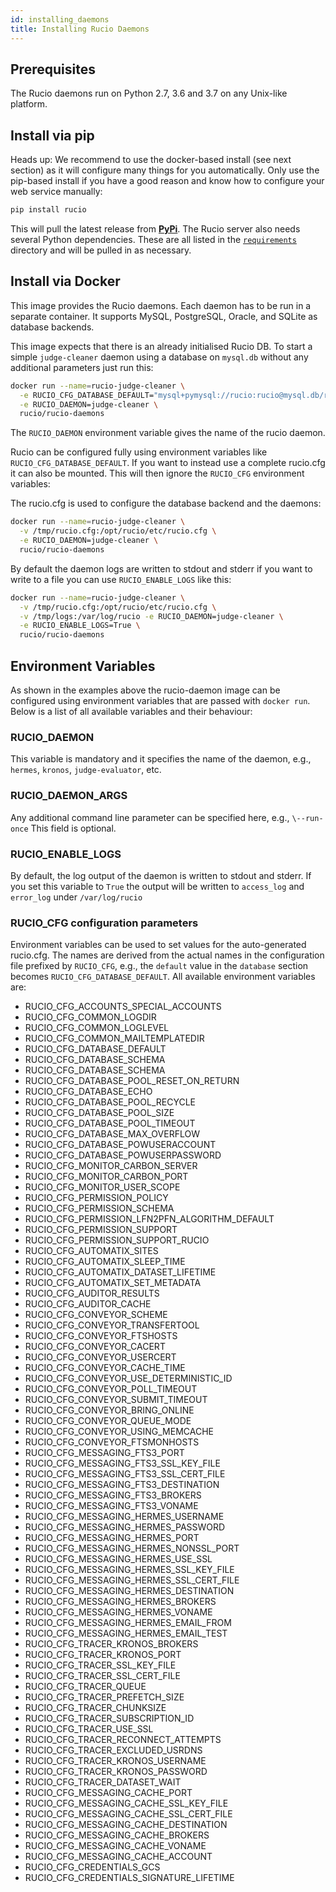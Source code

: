 ```yaml
---
id: installing_daemons
title: Installing Rucio Daemons
---
```


## Prerequisites

The Rucio daemons run on Python 2.7, 3.6 and 3.7 on any Unix-like
platform.

## Install via pip

Heads up: We recommend to use the docker-based install (see next
section) as it will configure many things for you automatically. Only
use the pip-based install if you have a good reason and know how to
configure your web service manually:

```bash
pip install rucio
```

This will pull the latest release from
[__PyPi__](https://pypi.python.org/pypi/rucio/). The Rucio server also needs
several Python dependencies. These are all listed in the
[`requirements`](https://github.com/rucio/rucio/tree/master/requirements)
directory and will be pulled in as necessary.

## Install via Docker

This image provides the Rucio daemons. Each daemon has to be run in a
separate container. It supports MySQL, PostgreSQL, Oracle, and SQLite as
database backends.

This image expects that there is an already initialised Rucio DB. To
start a simple `judge-cleaner` daemon using a database on
`mysql.db` without any additional parameters just run this:

```bash
docker run --name=rucio-judge-cleaner \
  -e RUCIO_CFG_DATABASE_DEFAULT="mysql+pymysql://rucio:rucio@mysql.db/rucio" \
  -e RUCIO_DAEMON=judge-cleaner \
  rucio/rucio-daemons
```

The `RUCIO_DAEMON` environment variable gives the name of
the rucio daemon.

Rucio can be configured fully using environment variables like
`RUCIO_CFG_DATABASE_DEFAULT`. If you want to instead use a
complete rucio.cfg it can also be mounted. This will then ignore the
`RUCIO_CFG` environment variables:

The rucio.cfg is used to configure the database backend and the daemons:

```bash
docker run --name=rucio-judge-cleaner \
  -v /tmp/rucio.cfg:/opt/rucio/etc/rucio.cfg \
  -e RUCIO_DAEMON=judge-cleaner \
  rucio/rucio-daemons
```

By default the daemon logs are written to stdout and stderr if you want
to write to a file you can use `RUCIO_ENABLE_LOGS` like
this:

```bash
docker run --name=rucio-judge-cleaner \
  -v /tmp/rucio.cfg:/opt/rucio/etc/rucio.cfg \
  -v /tmp/logs:/var/log/rucio -e RUCIO_DAEMON=judge-cleaner \
  -e RUCIO_ENABLE_LOGS=True \
  rucio/rucio-daemons
```

## Environment Variables

As shown in the examples above the rucio-daemon image can be configured
using environment variables that are passed with `docker run`.
Below is a list of all available variables and their behaviour:

### RUCIO_DAEMON

This variable is mandatory and it specifies the name of the daemon,
e.g., `hermes`, `kronos`,
`judge-evaluator`, etc.

### RUCIO_DAEMON_ARGS

Any additional command line parameter can be specified here, e.g.,
`\--run-once` This field is optional.

### RUCIO_ENABLE_LOGS

By default, the log output of the daemon is written to stdout and
stderr. If you set this variable to `True` the output will
be written to `access_log` and `error_log` under
`/var/log/rucio`

### RUCIO_CFG configuration parameters

Environment variables can be used to set values for the auto-generated
rucio.cfg. The names are derived from the actual names in the
configuration file prefixed by `RUCIO_CFG`, e.g., the
`default` value in the `database` section
becomes `RUCIO_CFG_DATABASE_DEFAULT`. All available
environment variables are:

- RUCIO_CFG_ACCOUNTS_SPECIAL_ACCOUNTS
- RUCIO_CFG_COMMON_LOGDIR
- RUCIO_CFG_COMMON_LOGLEVEL
- RUCIO_CFG_COMMON_MAILTEMPLATEDIR
- RUCIO_CFG_DATABASE_DEFAULT
- RUCIO_CFG_DATABASE_SCHEMA
- RUCIO_CFG_DATABASE_SCHEMA
- RUCIO_CFG_DATABASE_POOL_RESET_ON_RETURN
- RUCIO_CFG_DATABASE_ECHO
- RUCIO_CFG_DATABASE_POOL_RECYCLE
- RUCIO_CFG_DATABASE_POOL_SIZE
- RUCIO_CFG_DATABASE_POOL_TIMEOUT
- RUCIO_CFG_DATABASE_MAX_OVERFLOW
- RUCIO_CFG_DATABASE_POWUSERACCOUNT
- RUCIO_CFG_DATABASE_POWUSERPASSWORD
- RUCIO_CFG_MONITOR_CARBON_SERVER
- RUCIO_CFG_MONITOR_CARBON_PORT
- RUCIO_CFG_MONITOR_USER_SCOPE
- RUCIO_CFG_PERMISSION_POLICY
- RUCIO_CFG_PERMISSION_SCHEMA
- RUCIO_CFG_PERMISSION_LFN2PFN_ALGORITHM_DEFAULT
- RUCIO_CFG_PERMISSION_SUPPORT
- RUCIO_CFG_PERMISSION_SUPPORT_RUCIO
- RUCIO_CFG_AUTOMATIX_SITES
- RUCIO_CFG_AUTOMATIX_SLEEP_TIME
- RUCIO_CFG_AUTOMATIX_DATASET_LIFETIME
- RUCIO_CFG_AUTOMATIX_SET_METADATA
- RUCIO_CFG_AUDITOR_RESULTS
- RUCIO_CFG_AUDITOR_CACHE
- RUCIO_CFG_CONVEYOR_SCHEME
- RUCIO_CFG_CONVEYOR_TRANSFERTOOL
- RUCIO_CFG_CONVEYOR_FTSHOSTS
- RUCIO_CFG_CONVEYOR_CACERT
- RUCIO_CFG_CONVEYOR_USERCERT
- RUCIO_CFG_CONVEYOR_CACHE_TIME
- RUCIO_CFG_CONVEYOR_USE_DETERMINISTIC_ID
- RUCIO_CFG_CONVEYOR_POLL_TIMEOUT
- RUCIO_CFG_CONVEYOR_SUBMIT_TIMEOUT
- RUCIO_CFG_CONVEYOR_BRING_ONLINE
- RUCIO_CFG_CONVEYOR_QUEUE_MODE
- RUCIO_CFG_CONVEYOR_USING_MEMCACHE
- RUCIO_CFG_CONVEYOR_FTSMONHOSTS
- RUCIO_CFG_MESSAGING_FTS3_PORT
- RUCIO_CFG_MESSAGING_FTS3_SSL_KEY_FILE
- RUCIO_CFG_MESSAGING_FTS3_SSL_CERT_FILE
- RUCIO_CFG_MESSAGING_FTS3_DESTINATION
- RUCIO_CFG_MESSAGING_FTS3_BROKERS
- RUCIO_CFG_MESSAGING_FTS3_VONAME
- RUCIO_CFG_MESSAGING_HERMES_USERNAME
- RUCIO_CFG_MESSAGING_HERMES_PASSWORD
- RUCIO_CFG_MESSAGING_HERMES_PORT
- RUCIO_CFG_MESSAGING_HERMES_NONSSL_PORT
- RUCIO_CFG_MESSAGING_HERMES_USE_SSL
- RUCIO_CFG_MESSAGING_HERMES_SSL_KEY_FILE
- RUCIO_CFG_MESSAGING_HERMES_SSL_CERT_FILE
- RUCIO_CFG_MESSAGING_HERMES_DESTINATION
- RUCIO_CFG_MESSAGING_HERMES_BROKERS
- RUCIO_CFG_MESSAGING_HERMES_VONAME
- RUCIO_CFG_MESSAGING_HERMES_EMAIL_FROM
- RUCIO_CFG_MESSAGING_HERMES_EMAIL_TEST
- RUCIO_CFG_TRACER_KRONOS_BROKERS
- RUCIO_CFG_TRACER_KRONOS_PORT
- RUCIO_CFG_TRACER_SSL_KEY_FILE
- RUCIO_CFG_TRACER_SSL_CERT_FILE
- RUCIO_CFG_TRACER_QUEUE
- RUCIO_CFG_TRACER_PREFETCH_SIZE
- RUCIO_CFG_TRACER_CHUNKSIZE
- RUCIO_CFG_TRACER_SUBSCRIPTION_ID
- RUCIO_CFG_TRACER_USE_SSL
- RUCIO_CFG_TRACER_RECONNECT_ATTEMPTS
- RUCIO_CFG_TRACER_EXCLUDED_USRDNS
- RUCIO_CFG_TRACER_KRONOS_USERNAME
- RUCIO_CFG_TRACER_KRONOS_PASSWORD
- RUCIO_CFG_TRACER_DATASET_WAIT
- RUCIO_CFG_MESSAGING_CACHE_PORT
- RUCIO_CFG_MESSAGING_CACHE_SSL_KEY_FILE
- RUCIO_CFG_MESSAGING_CACHE_SSL_CERT_FILE
- RUCIO_CFG_MESSAGING_CACHE_DESTINATION
- RUCIO_CFG_MESSAGING_CACHE_BROKERS
- RUCIO_CFG_MESSAGING_CACHE_VONAME
- RUCIO_CFG_MESSAGING_CACHE_ACCOUNT
- RUCIO_CFG_CREDENTIALS_GCS
- RUCIO_CFG_CREDENTIALS_SIGNATURE_LIFETIME

